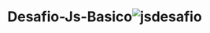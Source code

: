# Desafio-Js-Basico![jsdesafio](https://user-images.githubusercontent.com/118481412/203406482-cbb88e8e-f1e2-49c4-9e31-b638a4026ebc.png)
